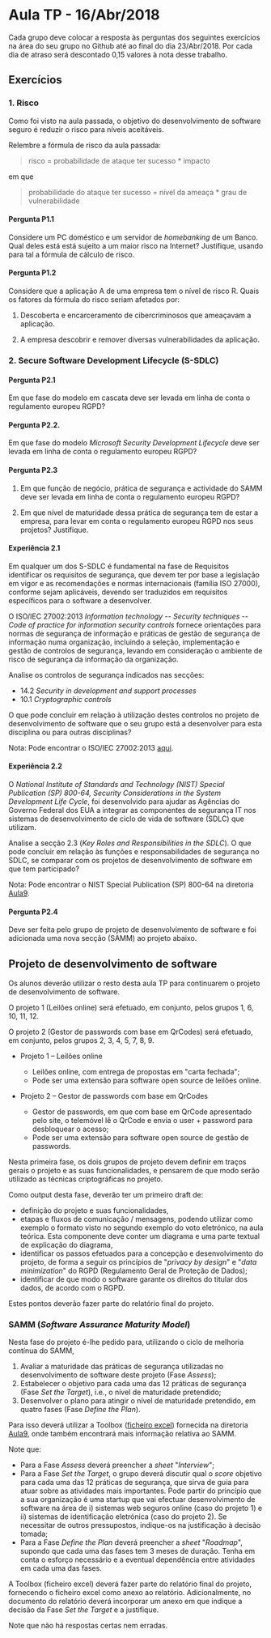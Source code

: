 # Aula TP - 16/Abr/2018

Cada grupo deve colocar a resposta às perguntas dos seguintes exercícios na área do seu grupo no Github até ao final do dia 23/Abr/2018. Por cada dia de atraso será descontado 0,15 valores à nota desse trabalho.

## Exercícios

### 1. Risco

Como foi visto na aula passada, o objetivo do desenvolvimento de software seguro é reduzir o risco para níveis aceitáveis.

Relembre a fórmula de risco da aula passada:


> risco = probabilidade de ataque ter sucesso * impacto

em que

> probabilidade do ataque ter sucesso = nível da ameaça * grau de vulnerabilidade



#### Pergunta P1.1

Considere um PC doméstico e um servidor de _homebanking_ de um Banco. Qual deles está está sujeito a um maior risco na Internet?
Justifique, usando para tal a fórmula de cálculo de risco.


#### Pergunta P1.2

Considere que a aplicação A de uma empresa tem o nível de risco R. Quais os fatores da fórmula do risco seriam afetados por:

  1. Descoberta e encarceramento de cibercriminosos que ameaçavam a aplicação.

  2. A empresa descobrir e remover diversas vulnerabilidades da aplicação.


### 2. Secure Software Development Lifecycle (S-SDLC)

#### Pergunta P2.1

Em que fase do modelo em cascata deve ser levada em linha de conta o regulamento europeu RGPD?

#### Pergunta P2.2.

Em que fase do modelo _Microsoft Security Development Lifecycle_ deve ser levada em linha de conta o regulamento europeu RGPD?

#### Pergunta P2.3

1. Em que função de negócio, prática de segurança e actividade do SAMM deve ser levada em linha de conta o regulamento europeu RGPD?

2. Em que nível de maturidade dessa prática de segurança tem de estar a empresa, para levar em conta o regulamento europeu RGPD nos seus projetos? Justifique.

#### Experiência 2.1

Em qualquer um dos S-SDLC é fundamental na fase de Requisitos identificar os requisitos de segurança, que devem ter por base a legislação em vigor e as recomendações e normas internacionais (família ISO 27000), conforme sejam aplicáveis, devendo ser traduzidos em requisitos específicos para o software a desenvolver.

O ISO/IEC 27002:2013
_Information technology -- Security techniques -- Code of practice for information security controls_ fornece orientações para normas de segurança de informação e práticas de gestão de segurança de informação numa organização, incluindo a seleção, implementação e gestão de controlos de segurança, levando em consideração o ambiente de risco de segurança da informação da organização.

Analise os controlos de segurança indicados nas secções:

+ 14.2 _Security in development and support processes_
+ 10.1 _Cryptographic controls_

O que pode concluir em relação à utilização destes controlos no projeto de desenvolvimento de software que o seu grupo está a desenvolver para esta disciplina ou para outras disciplinas?

Nota: Pode encontrar o ISO/IEC 27002:2013 [aqui][c7520f71].

  [c7520f71]: http://www.smartassessor.com/Uploaded/1/Documents/ISO-2017-standard.pdf "ISO/IEC 27002:2013"


#### Experiência 2.2

O _National Institute of Standards and Technology (NIST) Special Publication (SP) 800-64, Security Considerations in the System Development Life Cycle_, foi desenvolvido para ajudar as Agências do Governo Federal
dos EUA a integrar as componentes de segurança IT nos sistemas de desenvolvimento de ciclo de vida de software (SDLC) que utilizam.

Analise a secção 2.3 (_Key Roles and Responsibilities in the SDLC_). O que pode concluir em relação às funções e responsabilidades de segurança no SDLC, se comparar com os projetos de desenvolvimento de software em que tem participado?

Nota: Pode encontrar o NIST Special Publication (SP) 800-64 na diretoria [Aula9](Aula9/09.nistspecialpublication800-64r2.pdf).


#### Pergunta P2.4

Deve ser feita pelo grupo de projeto de desenvolvimento de software e foi adicionada uma nova secção (SAMM) ao projeto abaixo.



## Projeto de desenvolvimento de software

Os alunos deverão utilizar o resto desta aula TP para continuarem o projeto de desenvolvimento de software.

O projeto 1 (Leilões online) será efetuado, em conjunto, pelos grupos 1, 6, 10, 11, 12.

O projeto 2 (Gestor de passwords com base em QrCodes) será efetuado, em conjunto, pelos grupos 2, 3, 4, 5, 7, 8, 9.

-   Projeto 1 – Leilões online
    -   Leilões online, com entrega de propostas em "carta fechada";
    -   Pode ser uma extensão para software open source de leilões online.

-   Projeto 2 – Gestor de passwords com base em QrCodes
    -   Gestor de passwords, em que com base em QrCode apresentado pelo site, o telemóvel lê o QrCode e envia o user + password para desbloquear o acesso;
    -   Pode ser uma extensão para software open source de gestão de passwords.

Nesta primeira fase, os dois grupos de projeto devem definir em traços gerais o projeto e as suas funcionalidades, e pensarem de que modo serão utilizado as técnicas criptográficas no projeto.

Como output desta fase, deverão ter um primeiro draft de:

-   definição do projeto e suas funcionalidades,
-   etapas e fluxos de comunicação / mensagens, podendo utilizar como exemplo o formato visto no segundo exemplo do voto eletrónico, na aula teórica. Esta componente deve conter um diagrama e uma parte textual de explicação do diagrama,
-   identificar os passos efetuados para a concepção e desenvolvimento do projeto, de forma a seguir os princípios de "_privacy by design_" e "_data minimization_" do RGPD (Regulamento Geral de Proteção de Dados);
-   identificar de que modo o software garante os direitos do titular dos dados, de acordo com o RGPD.

Estes pontos deverão fazer parte do relatório final do projeto.


### SAMM (_Software Assurance Maturity Model_)

Nesta fase do projeto é-lhe pedido para, utilizando o ciclo de melhoria contínua do SAMM,

1. Avaliar a maturidade das práticas de segurança utilizadas no desenvolvimento de software deste projeto (Fase _Assess_);
2. Estabelecer o objetivo para cada uma das 12 práticas de segurança (Fase _Set the Target_), i.e., o nível de maturidade pretendido;
3. Desenvolver o plano para atingir o nível de maturidade pretendido, em quatro fases (Fase _Define the Plan_).

Para isso deverá utilizar a Toolbox ([ficheiro excel](Aula9/SAMM_Assessment_Toolbox_v1.5_FINAL.xlsx)) fornecida na diretoria [Aula9](Aula9), onde também
encontrará mais informação relativa ao SAMM.

Note que:

+ Para a Fase _Assess_ deverá preencher a _sheet_ "_Interview_";
+ Para a Fase _Set the Target_, o grupo deverá discutir qual o  _score_ objetivo para cada uma das 12 práticas de segurança, que sirva de guia para atuar sobre as atividades mais importantes. Pode partir do princípio que a sua organização é uma startup que vai efectuar desenvolvimento de software na área de i) sistemas web seguros online (caso do projeto 1) e ii) sistemas de identificação eletrónica (caso do projeto 2). Se necessitar de outros pressupostos, indique-os na justificação à decisão tomada;
+ Para a Fase _Define the Plan_ deverá preencher a _sheet_ "_Roadmap_", supondo que cada uma das fases tem 3 meses de duração. Tenha em conta o esforço necessário e a eventual dependência entre atividades em cada uma das fases.

A Toolbox (ficheiro excel) deverá fazer parte do relatório final do projeto, fornecendo o ficheiro excel como anexo ao relatório.
Adicionalmente, no documento do relatório deverá incorporar um anexo em que indique a decisão da Fase _Set the Target_ e a justifique.

Note que não há respostas certas nem erradas.
